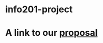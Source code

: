 # info201-project

 # A link to our [proposal](https://github.com/ashshah1/info201-project/blob/master/proposal.md)
